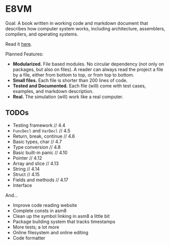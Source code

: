 # E8VM

Goal: A book written in working code and markdown document that
describes how computer system works, including architecture,
assemblers, compilers, and operating systems.

Read it [here](http://8k.lonnie.io).

Planned Features:

- **Modularized.** File based modules. No circular dependency (not only on packages,
  but also on files). A reader can always read the project a file by
  a file, either from bottom to top, or from top to bottom.
- **Small files.** Each file is shorter than 200 lines of code.
- **Tested and Documented.**
  Each file (will) come with test cases, examples, and markdown description.
- **Real.** The simulation (will) work like a real computer.

## TODOs

- Testing framework         // 4.4
- `FuncDecl` and `VarDecl`  // 4.5
- Return, break, continue   // 4.6
- Basic types, char         // 4.7
- Type conversion           // 4.8
- Basic built-in panic      // 4.10
- Pointer                   // 4.12
- Array and slice           // 4.13
- String                    // 4.14
- Struct                    // 4.15
- Fields and methods        // 4.17
- Interface					

And...

- Improve code reading website
- Complete consts in asm8
- Clean up the symbol linking in asm8 a little bit
- Package building system that tracks timestamps
- More tests; a lot more
- Online filesystem and online editing
- Code formatter
